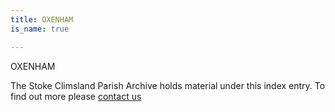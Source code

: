 ```yaml
---
title: OXENHAM
is_name: true

---
```


OXENHAM


The Stoke Climsland Parish Archive holds material under this index entry. To find out more please [contact us](/contact/)
